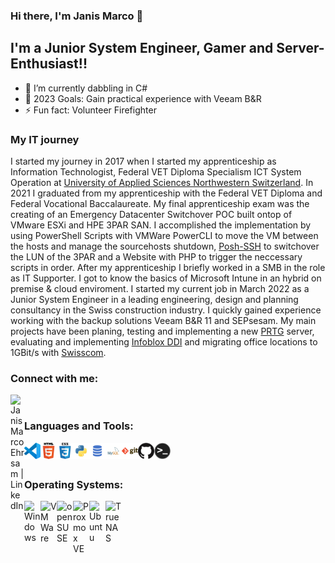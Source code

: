 ### Hi there, I'm Janis Marco 👋

## I'm a Junior System Engineer, Gamer and Server-Enthusiast!!


- 🌱 I’m currently dabbling in C# 
- 🥅 2023 Goals: Gain practical experience with Veeam B&R
- ⚡ Fun fact: Volunteer Firefighter

### My IT journey
I started my journey in 2017 when I started my apprenticeship as Information Technologist, Federal VET Diploma Specialism ICT System Operation at [University of Applied Sciences Northwestern Switzerland](FHNW). In 2021 I graduated from my apprenticeship with the Federal VET Diploma and Federal Vocational Baccalaureate.
My final apprenticeship exam was the creating of an Emergency Datacenter Switchover POC built ontop of VMware ESXi and HPE 3PAR SAN. I accomplished the implementation by using PowerShell Scripts with VMWare PowerCLI to move the VM between the hosts and manage the sourcehosts shutdown, [Posh-SSH](Posh-SSH) to switchover the LUN of the 3PAR and a Website with PHP to trigger the neccessary scripts in order.
After my apprenticeship I briefly worked in a SMB in the role as IT Supporter. I got to know the basics of Microsoft Intune in an hybrid on premise & cloud enviroment.
I started my current job in March 2022 as a Junior System Engineer in a leading engineering, design and planning consultancy in the Swiss construction industry. I quickly gained experience working with the backup solutions Veeam B&R 11 and SEPsesam. My main projects have been planing, testing and implementing a new [PRTG](PRTG) server, evaluating and implementing [Infoblox DDI](DDI) and migrating office locations to 1GBit/s with [Swisscom](Swisscom).

### Connect with me:

[<img align="left" alt="Janis Marco Ehrsam | LinkedIn" width="22px" src="https://cdn.jsdelivr.net/npm/simple-icons@v3/icons/linkedin.svg" />][linkedin]
<br />

### Languages and Tools:

<img align="left" alt="Visual Studio Code" width="26px" src="https://raw.githubusercontent.com/github/explore/80688e429a7d4ef2fca1e82350fe8e3517d3494d/topics/visual-studio-code/visual-studio-code.png" />
<img align="left" alt="HTML5" width="26px" src="https://raw.githubusercontent.com/github/explore/80688e429a7d4ef2fca1e82350fe8e3517d3494d/topics/html/html.png" />
<img align="left" alt="CSS3" width="26px" src="https://raw.githubusercontent.com/github/explore/80688e429a7d4ef2fca1e82350fe8e3517d3494d/topics/css/css.png" />
<img align="left" alt="Python" width="26px" src="https://raw.githubusercontent.com/github/explore/80688e429a7d4ef2fca1e82350fe8e3517d3494d/topics/python/python.png" />
<img align="left" alt="SQL" width="26px" src="https://raw.githubusercontent.com/github/explore/80688e429a7d4ef2fca1e82350fe8e3517d3494d/topics/sql/sql.png" />
<img align="left" alt="MySQL" width="26px" src="https://raw.githubusercontent.com/github/explore/80688e429a7d4ef2fca1e82350fe8e3517d3494d/topics/mysql/mysql.png" />
<img align="left" alt="Git" width="26px" src="https://raw.githubusercontent.com/github/explore/80688e429a7d4ef2fca1e82350fe8e3517d3494d/topics/git/git.png" />
<img align="left" alt="GitHub" width="26px" src="https://raw.githubusercontent.com/github/explore/78df643247d429f6cc873026c0622819ad797942/topics/github/github.png" />
<img align="left" alt="Terminal" width="26px" src="https://raw.githubusercontent.com/github/explore/80688e429a7d4ef2fca1e82350fe8e3517d3494d/topics/terminal/terminal.png" />

<br />
<br />

### Operating Systems:
<img align="left" alt="Windows" width="26px" src="https://cdn.jsdelivr.net/npm/simple-icons@v4/icons/windows.svg" />
<img align="left" alt="VMWare" width="26px" src="https://cdn.jsdelivr.net/npm/simple-icons@v4/icons/vmware.svg" />
<img align="left" alt="openSUSE" width="26px" src="https://cdn.jsdelivr.net/npm/simple-icons@v4/icons/opensuse.svg" />
<img align="left" alt="Proxmox VE" width="26px" src="https://cdn.jsdelivr.net/npm/simple-icons@v4/icons/proxmox.svg" />
<img align="left" alt="Ubuntu" width="26px" src="https://cdn.jsdelivr.net/npm/simple-icons@v4/icons/ubuntu.svg" />
<img align="left" alt="TrueNAS" width="26px" src="https://cdn.jsdelivr.net/npm/simple-icons@v4/icons/truenas.svg" />

[website]: https://ehrsam.tech
[linkedin]: https://linkedin.com/in/janis-marco-ehrsam-160221197/
[FHNW]: https://www.fhnw.ch/en/
[Posh-SSH]: https://github.com/darkoperator/Posh-SSH
[PRTG]: https://www.paessler.com/en/prtg
[DDI]: https://www.infoblox.com/    
[Swisscom]: https://www.swisscom.ch/en/business/enterprise.html